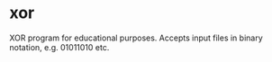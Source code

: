 # xor
XOR program for educational purposes. Accepts input files in binary notation, e.g. 01011010 etc.
